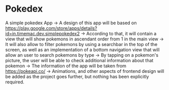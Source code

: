 # Pokedex
A simple pokedex App -> A design of this app will be based on https://play.google.com/store/apps/details?id=in.timemac.dev.simplepokedex2 -> According to that, it will contain a view that will show pokemons in ascendant order from 1 in the main view -> It will also allow to filter pokemons by using a searchbar in the top of the screen, as well as an implementation of a bottom navigation view that will allow an user to search pokemons by type -> By tapping on a pokemon's picture, the user will be able to check additional information about that pokemon -> The information of the app will be taken from https://pokeapi.co/ -> Animations, and other aspects of frontend design will be added as the project goes further, but nothing has been explicitly required.
